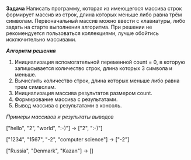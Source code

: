 **Задача**
Написать программу, которая из имеющегося массива строк формирует массив из строк, длина которых меньше либо равна трём символам. Первоначальный массив можно ввести с клавиатуры, либо задать на старте выполнения алгоритма. При решении не рекомендуется пользоваться коллекциями, лучше обойтись исключительно массивами.

**_Алгоритм решения_**

1. Инициализация вспомогательной переменной count = 0, в которую запишсывается количество строк, длина которых 3 символа и меньше.
2. Вычислить количество строк, длина которых меньше либо равна трем символам.
3. Инициализация массива результатов размером count.
4. Формирование массива с результатами.
5. Вывод массива с результатами в консоль.

_Примеры массивов и результаты выводов_

["hello", "2", "world", ":-)"] -> ["2", ":-)"]

["1234", "1567", "-2", "computer science"] -> ["-2"]

["Russia", "Denmark", "Kazan"] -> []
